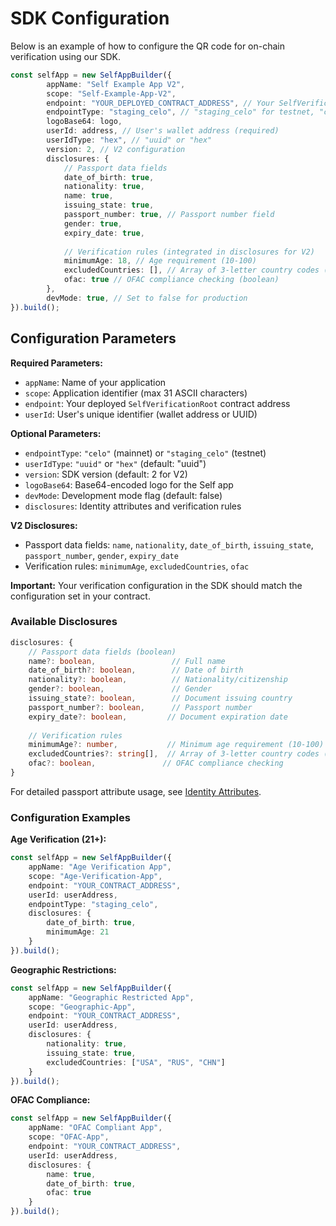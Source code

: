 # SDK Configuration

Below is an example of how to configure the QR code for on-chain verification using our SDK.

```typescript
const selfApp = new SelfAppBuilder({
        appName: "Self Example App V2",
        scope: "Self-Example-App-V2",
        endpoint: "YOUR_DEPLOYED_CONTRACT_ADDRESS", // Your SelfVerificationRoot contract
        endpointType: "staging_celo", // "staging_celo" for testnet, "celo" for mainnet
        logoBase64: logo,
        userId: address, // User's wallet address (required)
        userIdType: "hex", // "uuid" or "hex"
        version: 2, // V2 configuration
        disclosures: { 
            // Passport data fields
            date_of_birth: true,
            nationality: true,
            name: true,
            issuing_state: true,
            passport_number: true, // Passport number field
            gender: true,
            expiry_date: true,
            
            // Verification rules (integrated in disclosures for V2)
            minimumAge: 18, // Age requirement (10-100)
            excludedCountries: [], // Array of 3-letter country codes (e.g., ["USA", "RUS"])
            ofac: true // OFAC compliance checking (boolean)
        },
        devMode: true, // Set to false for production
}).build();
```

## Configuration Parameters

**Required Parameters:**
- `appName`: Name of your application
- `scope`: Application identifier (max 31 ASCII characters)
- `endpoint`: Your deployed `SelfVerificationRoot` contract address
- `userId`: User's unique identifier (wallet address or UUID)

**Optional Parameters:**
- `endpointType`: `"celo"` (mainnet) or `"staging_celo"` (testnet)
- `userIdType`: `"uuid"` or `"hex"` (default: "uuid")
- `version`: SDK version (default: 2 for V2)
- `logoBase64`: Base64-encoded logo for the Self app
- `devMode`: Development mode flag (default: false)
- `disclosures`: Identity attributes and verification rules

**V2 Disclosures:**
- Passport data fields: `name`, `nationality`, `date_of_birth`, `issuing_state`, `passport_number`, `gender`, `expiry_date`
- Verification rules: `minimumAge`, `excludedCountries`, `ofac`

**Important:** Your verification configuration in the SDK should match the configuration set in your contract.

### Available Disclosures

```typescript
disclosures: {
    // Passport data fields (boolean)
    name?: boolean,                 // Full name
    date_of_birth?: boolean,        // Date of birth
    nationality?: boolean,          // Nationality/citizenship
    gender?: boolean,               // Gender
    issuing_state?: boolean,        // Document issuing country
    passport_number?: boolean,      // Passport number
    expiry_date?: boolean,         // Document expiration date
    
    // Verification rules
    minimumAge?: number,           // Minimum age requirement (10-100)
    excludedCountries?: string[],  // Array of 3-letter country codes (max 40)
    ofac?: boolean,               // OFAC compliance checking
}
```

For detailed passport attribute usage, see [Identity Attributes](utilize-passport-attributes.md).

### Configuration Examples

**Age Verification (21+):**
```typescript
const selfApp = new SelfAppBuilder({
    appName: "Age Verification App",
    scope: "Age-Verification-App",
    endpoint: "YOUR_CONTRACT_ADDRESS",
    userId: userAddress,
    endpointType: "staging_celo",
    disclosures: { 
        date_of_birth: true,
        minimumAge: 21
    }
}).build();
```

**Geographic Restrictions:**
```typescript
const selfApp = new SelfAppBuilder({
    appName: "Geographic Restricted App",
    scope: "Geographic-App",
    endpoint: "YOUR_CONTRACT_ADDRESS", 
    userId: userAddress,
    disclosures: { 
        nationality: true, 
        issuing_state: true,
        excludedCountries: ["USA", "RUS", "CHN"]
    }
}).build();
```

**OFAC Compliance:**
```typescript
const selfApp = new SelfAppBuilder({
    appName: "OFAC Compliant App",
    scope: "OFAC-App",
    endpoint: "YOUR_CONTRACT_ADDRESS",
    userId: userAddress,
    disclosures: { 
        name: true, 
        date_of_birth: true, 
        ofac: true
    }
}).build();
```